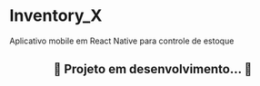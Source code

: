 # Inventory_X
Aplicativo mobile em React Native para controle de estoque

<h2 align="center"> 
	🚧  Projeto em desenvolvimento...  🚧
</h2>
